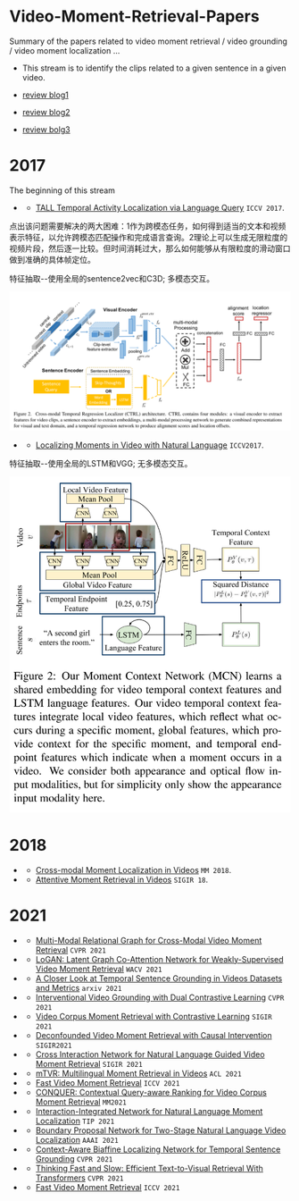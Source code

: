 # Video-Moment-Retrieval-Papers
Summary of the papers related to video moment retrieval / video grounding / video moment localization ...

* This stream is to identify the clips related to a given sentence in a given video.

* [review blog1](https://blog.csdn.net/qq_39388410/article/details/107316185)

* [review blog2](https://zhuanlan.zhihu.com/p/101555506)

* [review bolg3](https://zhuanlan.zhihu.com/p/67002279?from_voters_page=true)

# 2017
The beginning of this stream

* - [TALL Temporal Activity Localization via Language Query](http://openaccess.thecvf.com/content_iccv_2017/html/Gao_TALL_Temporal_Activity_ICCV_2017_paper.html) `ICCV 2017`.

点出该问题需要解决的两大困难：1作为跨模态任务，如何得到适当的文本和视频表示特征，以允许跨模态匹配操作和完成语言查询。2理论上可以生成无限粒度的视频片段，然后逐一比较。但时间消耗过大，那么如何能够从有限粒度的滑动窗口做到准确的具体帧定位。

特征抽取--使用全局的sentence2vec和C3D; 多模态交互。

![TALL / CTRL](figs/TALL.png)

* - [Localizing Moments in Video with Natural Language](https://openaccess.thecvf.com/content_iccv_2017/html/Hendricks_Localizing_Moments_in_ICCV_2017_paper.html) `ICCV2017`.

特征抽取--使用全局的LSTM和VGG; 无多模态交互。

![MCN](figs/MCN.png)

# 2018

* - [Cross-modal Moment Localization in Videos](https://dl.acm.org/doi/abs/10.1145/3240508.3240549) `MM 2018`.

* - [Attentive Moment Retrieval in Videos](https://dl.acm.org/doi/abs/10.1145/3209978.3210003?casa_token=ZxROouILgG4AAAAA:_xPwkaKYbwslcQnqEbrj7c4oZImYqDIVbtD0U4DJeHpKNzTknTd5qu4w5wK8NoVClmebtXU3InjS) `SIGIR 18`.

# 2021

* - [Multi-Modal Relational Graph for Cross-Modal Video Moment Retrieval]() `CVPR 2021`

* - [LoGAN: Latent Graph Co-Attention Network for Weakly-Supervised Video Moment Retrieval]() `WACV 2021` 

* - [A Closer Look at Temporal Sentence Grounding in Videos Datasets and Metrics]() `arxiv 2021`

* - [Interventional Video Grounding with Dual Contrastive Learning]() `CVPR 2021`

* - [Video Corpus Moment Retrieval with Contrastive Learning]() `SIGIR 2021`

* - [Deconfounded Video Moment Retrieval with Causal Intervention]() `SIGIR2021`

* - [Cross Interaction Network for Natural Language Guided Video Moment Retrieval]() `SIGIR 2021`

* - [mTVR: Multilingual Moment Retrieval in Videos]() `ACL 2021`

* - [Fast Video Moment Retrieval]() `ICCV 2021`

* - [CONQUER: Contextual Query-aware Ranking for Video Corpus Moment Retrieval]() `MM2021`

* - [Interaction-Integrated Network for Natural Language Moment Localization]() `TIP 2021`

* - [Boundary Proposal Network for Two-Stage Natural Language Video Localization]() `AAAI 2021`

* - [Context-Aware Biaffine Localizing Network for Temporal Sentence Grounding]() `CVPR 2021`

* - [Thinking Fast and Slow: Efficient Text-to-Visual Retrieval With Transformers]() `CVPR 2021`

* - [Fast Video Moment Retrieval]() `ICCV 2021`